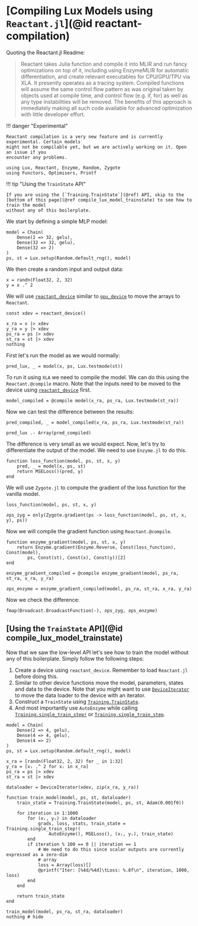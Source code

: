 # [Compiling Lux Models using `Reactant.jl`](@id reactant-compilation)

Quoting the Reactant.jl Readme:

> Reactant takes Julia function and compile it into MLIR and run fancy optimizations on top
> of it, including using EnzymeMLIR for automatic differentiation, and create relevant
> executables for CPU/GPU/TPU via XLA. It presently operates as a tracing system. Compiled
> functions will assume the same control flow pattern as was original taken by objects used
> at compile time, and control flow (e.g. if, for) as well as any type instabilities will be
> removed. The benefits of this approach is immediately making all such code available for
> advanced optimization with little developer effort.

!!! danger "Experimental"

    Reactant compilation is a very new feature and is currently experimental. Certain models
    might not be compilable yet, but we are actively working on it. Open an issue if you
    encounter any problems.

```@example compile_lux_model
using Lux, Reactant, Enzyme, Random, Zygote
using Functors, Optimisers, Printf
```

!!! tip "Using the `TrainState` API"

    If you are using the [`Training.TrainState`](@ref) API, skip to the
    [bottom of this page](@ref compile_lux_model_trainstate) to see how to train the model
    without any of this boilerplate.

We start by defining a simple MLP model:

```@example compile_lux_model
model = Chain(
    Dense(2 => 32, gelu),
    Dense(32 => 32, gelu),
    Dense(32 => 2)
)
ps, st = Lux.setup(Random.default_rng(), model)
```

We then create a random input and output data:

```@example compile_lux_model
x = randn(Float32, 2, 32)
y = x .^ 2
```

We will use [`reactant_device`](@ref) similar to [`gpu_device`](@ref) to move the arrays to
`Reactant`.

```@example compile_lux_model
const xdev = reactant_device()

x_ra = x |> xdev
y_ra = y |> xdev
ps_ra = ps |> xdev
st_ra = st |> xdev
nothing
```

First let's run the model as we would normally:

```@example compile_lux_model
pred_lux, _ = model(x, ps, Lux.testmode(st))
```

To run it using `XLA` we need to compile the model. We can do this using the
`Reactant.@compile` macro. Note that the inputs need to be moved to the device using
[`reactant_device`](@ref) first.

```@example compile_lux_model
model_compiled = @compile model(x_ra, ps_ra, Lux.testmode(st_ra))
```

Now we can test the difference between the results:

```@example compile_lux_model
pred_compiled, _ = model_compiled(x_ra, ps_ra, Lux.testmode(st_ra))

pred_lux .- Array(pred_compiled)
```

The difference is very small as we would expect. Now, let's try to differentiate the
output of the model. We need to use `Enzyme.jl` to do this.

```@example compile_lux_model
function loss_function(model, ps, st, x, y)
    pred, _ = model(x, ps, st)
    return MSELoss()(pred, y)
end
```

We will use `Zygote.jl` to compute the gradient of the loss function for the vanilla model.

```@example compile_lux_model
loss_function(model, ps, st, x, y)

∂ps_zyg = only(Zygote.gradient(ps -> loss_function(model, ps, st, x, y), ps))
```

Now we will compile the gradient function using `Reactant.@compile`.

```@example compile_lux_model
function enzyme_gradient(model, ps, st, x, y)
    return Enzyme.gradient(Enzyme.Reverse, Const(loss_function), Const(model),
        ps, Const(st), Const(x), Const(y))[2]
end

enzyme_gradient_compiled = @compile enzyme_gradient(model, ps_ra, st_ra, x_ra, y_ra)

∂ps_enzyme = enzyme_gradient_compiled(model, ps_ra, st_ra, x_ra, y_ra)
```

Now we check the difference:

```@example compile_lux_model
fmap(Broadcast.BroadcastFunction(-), ∂ps_zyg, ∂ps_enzyme)
```

## [Using the `TrainState` API](@id compile_lux_model_trainstate)

Now that we saw the low-level API let's see how to train the model without any of this
boilerplate. Simply follow the following steps:

1. Create a device using `reactant_device`. Remember to load `Reactant.jl` before doing this.
2. Similar to other device functions move the model, parameters, states and data to the
   device. Note that you might want to use [`DeviceIterator`](@ref) to move the data
   loader to the device with an iterator.
3. Construct a `TrainState` using [`Training.TrainState`](@ref).
4. And most importantly use `AutoEnzyme` while calling [`Training.single_train_step!`](@ref)
   or [`Training.single_train_step`](@ref).

```@example compile_lux_model
model = Chain(
    Dense(2 => 4, gelu),
    Dense(4 => 4, gelu),
    Dense(4 => 2)
)
ps, st = Lux.setup(Random.default_rng(), model)

x_ra = [randn(Float32, 2, 32) for _ in 1:32]
y_ra = [xᵢ .^ 2 for xᵢ in x_ra]
ps_ra = ps |> xdev
st_ra = st |> xdev

dataloader = DeviceIterator(xdev, zip(x_ra, y_ra))

function train_model(model, ps, st, dataloader)
    train_state = Training.TrainState(model, ps, st, Adam(0.001f0))

    for iteration in 1:1000
        for (xᵢ, yᵢ) in dataloader
            grads, loss, stats, train_state = Training.single_train_step!(
                AutoEnzyme(), MSELoss(), (xᵢ, yᵢ), train_state)
        end
        if iteration % 100 == 0 || iteration == 1
            # We need to do this since scalar outputs are currently expressed as a zero-dim
            # array
            loss = Array(loss)[]
            @printf("Iter: [%4d/%4d]\tLoss: %.8f\n", iteration, 1000, loss)
        end
    end

    return train_state
end

train_model(model, ps_ra, st_ra, dataloader)
nothing # hide
```
